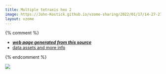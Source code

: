 ```yaml
---
title: Multiple tetraxis hex 2
image: https://John-Kostick.github.io/vzome-sharing/2022/01/17/14-27-27-Multiple-tetraxis-hex-2/Multiple-tetraxis-hex-2.png
layout: vzome
---
```


{% comment %}
 - [***web page generated from this source***][post]
 - [data assets and more info][github]

[post]: <https://John-Kostick.github.io/vzome-sharing/2022/01/17/Multiple-tetraxis-hex-2-14-27-27.html>
[github]: <https://github.com/John-Kostick/vzome-sharing/tree/main/2022/01/17/14-27-27-Multiple-tetraxis-hex-2/>
{% endcomment %}

<vzome-viewer style="width: 100%; height: 65vh;"
       src="https://John-Kostick.github.io/vzome-sharing/2022/01/17/14-27-27-Multiple-tetraxis-hex-2/Multiple-tetraxis-hex-2.vZome" >
  <img src="https://John-Kostick.github.io/vzome-sharing/2022/01/17/14-27-27-Multiple-tetraxis-hex-2/Multiple-tetraxis-hex-2.png" />
</vzome-viewer>